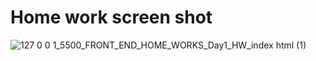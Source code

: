 # Home work screen shot
![127 0 0 1_5500_FRONT_END_HOME_WORKS_Day1_HW_index html (1)](https://user-images.githubusercontent.com/63616896/174499012-f269ddf7-49bc-436d-ab01-1ef03883ecc1.png)
